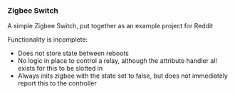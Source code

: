 ### Zigbee Switch ###

A simple Zigbee Switch, put together as an example project for Reddit

Functionality is incomplete:
- Does not store state between reboots
- No logic in place to control a relay, although the attribute handler all exists for this to be slotted in
- Always inits zigbee with the state set to false, but does not immediately report this to the controller
